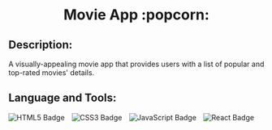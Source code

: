 <h1 align="center">Movie App :popcorn:</h1>

## Description:

A visually-appealing movie app that provides users with a list of popular and top-rated movies' details.

## Language and Tools:

<img src="https://img.shields.io/badge/HTML5-E34F26?style=for-the-badge&logo=html5&logoColor=white" alt="HTML5 Badge" style="padding-right: 10px;"> <img src="https://img.shields.io/badge/CSS3-1572B6?style=for-the-badge&logo=css3&logoColor=white" alt="CSS3 Badge" style="padding-right: 10px;"> <img src="https://img.shields.io/badge/JavaScript-323330?style=for-the-badge&logo=javascript&logoColor=F7DF1E" alt="JavaScript Badge" style="padding-right: 10px;"> <img src="https://img.shields.io/badge/React-20232A?style=for-the-badge&logo=react&logoColor=61DAFB" alt="React Badge" style="padding-right: 10px;">